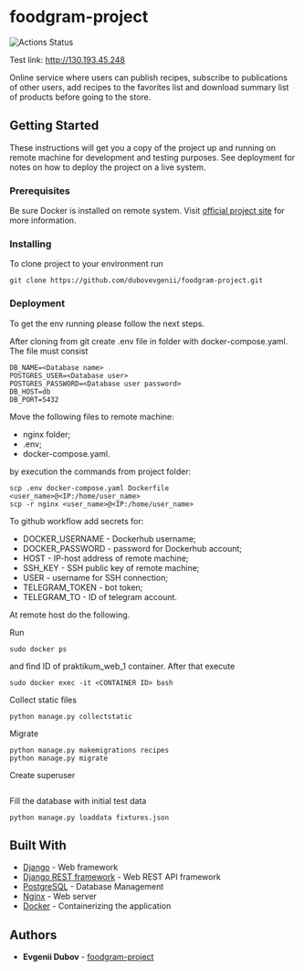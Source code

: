 # foodgram-project

![Actions Status](https://github.com/dubovevgenii/foodgram-project/workflows/foodgram-project%20workflow/badge.svg)

Test link: http://130.193.45.248

Online service where users can publish recipes, subscribe to publications of other users, add recipes to the favorites list and download summary list of products before going to the store.

## Getting Started

These instructions will get you a copy of the project up and running on remote machine for development and testing purposes. See deployment for notes on how to deploy the project on a live system.

### Prerequisites

Be sure Docker is installed on remote system. Visit [official project site](https://docs.docker.com/engine/install/) for more information.


### Installing

To clone project to your environment run

```
git clone https://github.com/dubovevgenii/foodgram-project.git
```

### Deployment

To get the env running please follow the next steps.

After cloning from git create .env file in folder with docker-compose.yaml.
The file must consist

```
DB_NAME=<Database name>
POSTGRES_USER=<Database user>
POSTGRES_PASSWORD=<Database user password>
DB_HOST=db
DB_PORT=5432
```

Move the following files to remote machine:
* nginx folder;
* .env;
* docker-compose.yaml.

by execution the commands from project folder:

```
scp .env docker-compose.yaml Dockerfile <user_name>@<IP:/home/user_name>
scp -r nginx <user_name>@<IP:/home/user_name>
```

To github workflow add secrets for:
* DOCKER_USERNAME - Dockerhub username;
* DOCKER_PASSWORD - password for Dockerhub account;
* HOST - IP-host address of remote machine;
* SSH_KEY - SSH public key of remote machine;
* USER - username for SSH connection;
* TELEGRAM_TOKEN - bot token;
* TELEGRAM_TO - ID of telegram account.


At remote host do the following.

Run

```
sudo docker ps
```

and find ID of praktikum_web_1 container. After that execute

```
sudo docker exec -it <CONTAINER ID> bash
```

Collect static files

```
python manage.py collectstatic
```

Migrate

```
python manage.py makemigrations recipes
python manage.py migrate
```

Create superuser

```

```

Fill the database with initial test data

```
python manage.py loaddata fixtures.json
```

## Built With

* [Django](https://www.djangoproject.com/) - Web framework
* [Django REST framework](https://www.django-rest-framework.org/) - Web REST API framework
* [PostgreSQL](https://hub.docker.com/layers/postgres/library/postgres/12.4/images/sha256-9ac69ab75fd982b72064780473e1cb169884ca14c8c77ce598de53b945dcf070?context=explore) - Database Management
* [Nginx](https://hub.docker.com/layers/nginx/library/nginx/1.19.6/images/sha256-1ebd1e5add2316db67542aca3ff282f055124e86898f7d6d9a88e4ca6192422c?context=explore) - Web server
* [Docker](https://www.docker.com/) - Containerizing the application

## Authors

* **Evgenii Dubov** - [foodgram-project](https://github.com/dubovevgenii/foodgram-project)


